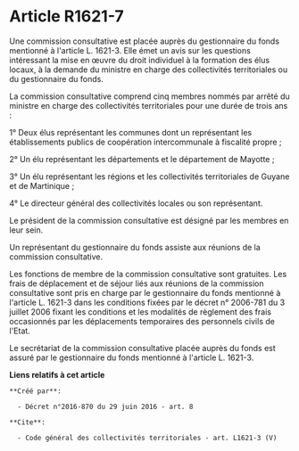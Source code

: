 # Article R1621-7

Une commission consultative est placée auprès du gestionnaire du fonds mentionné à l'article L. 1621-3. Elle émet un avis sur
les questions intéressant la mise en œuvre du droit individuel à la formation des élus locaux, à la demande du ministre en
charge des collectivités territoriales ou du gestionnaire du fonds.

La commission consultative comprend cinq membres nommés par arrêté du ministre en charge des collectivités territoriales pour
une durée de trois ans :

1° Deux élus représentant les communes dont un représentant les établissements publics de coopération intercommunale à
fiscalité propre ;

2° Un élu représentant les départements et le département de Mayotte ;

3° Un élu représentant les régions et les collectivités territoriales de Guyane et de Martinique ;

4° Le directeur général des collectivités locales ou son représentant.

Le président de la commission consultative est désigné par les membres en leur sein.

Un représentant du gestionnaire du fonds assiste aux réunions de la commission consultative.

Les fonctions de membre de la commission consultative sont gratuites. Les frais de déplacement et de séjour liés aux réunions
de la commission consultative sont pris en charge par le gestionnaire du fonds mentionné à l'article L. 1621-3 dans les
conditions fixées par le décret n° 2006-781 du 3 juillet 2006 fixant les conditions et les modalités de règlement des frais
occasionnés par les déplacements temporaires des personnels civils de l'Etat.

Le secrétariat de la commission consultative placée auprès du fonds est assuré par le gestionnaire du fonds mentionné à
l'article L. 1621-3.

**Liens relatifs à cet article**

	**Créé par**:

	  - Décret n°2016-870 du 29 juin 2016 - art. 8

	**Cite**:

	  - Code général des collectivités territoriales - art. L1621-3 (V)
